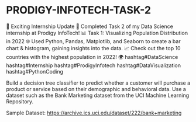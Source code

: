 # PRODIGY-INFOTECH-TASK-2
🚀 Exciting Internship Update 🚀
Completed Task 2 of my Data Science internship at Prodigy InfoTech! 📊
Task 1: Visualizing Population Distribution in 2022 🌐
Used Python, Pandas, Matplotlib, and Seaborn to create a bar chart & histogram, gaining insights into the data. 📈
Check out the top 10 countries with the highest population in 2022! 🌍
hashtag#DataScience hashtag#Internship hashtag#ProdigyInfotech hashtag#DataVisualization hashtag#PythonCoding

Build a decision tree classifier to predict whether a customer will purchase a product or service based on their demographic and behavioral data. Use a dataset such as the Bank Marketing dataset from the UCI Machine Learning Repository.

Sample Dataset: https://archive.ics.uci.edu/dataset/222/bank+marketing
